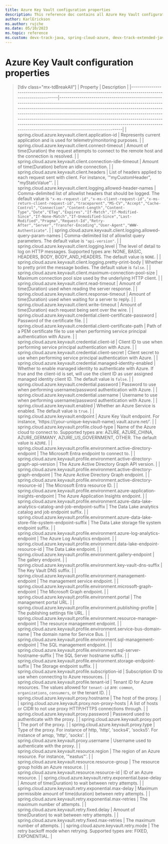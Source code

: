 ```yaml
---
title: Azure Key Vault configuration properties
description: This reference doc contains all Azure Key Vault configuration properties.
author: KarlErickson
ms.author: rujche
ms.date: 05/10/2023
ms.topic: reference
ms.custom: devx-track-java, spring-cloud-azure, devx-track-extended-java
---
```


# Azure Key Vault configuration properties

> [!div class="mx-tdBreakAll"]
> | Property                                                                                                  | Description                                                                                                                                                                                                                                                                                                                                                                                                                                                                   |
> |-----------------------------------------------------------------------------------------------------------|-------------------------------------------------------------------------------------------------------------------------------------------------------------------------------------------------------------------------------------------------------------------------------------------------------------------------------------------------------------------------------------------------------------------------------------------------------------------------------|
> | spring.cloud.azure.keyvault.client.application-id                                                         | Represents current application and is used for telemetry/monitoring purposes.                                                                                                                                                                                                                                                                                                                                                                                                 |
> | spring.cloud.azure.keyvault.client.connect-timeout                                                        | Amount of time(Duration) the request attempts to connect to the remote host and the connection is resolved.                                                                                                                                                                                                                                                                                                                                                                   |
> | spring.cloud.azure.keyvault.client.connection-idle-timeout                                                | Amount of time(Duration) before an idle connection.                                                                                                                                                                                                                                                                                                                                                                                                                           |
> | spring.cloud.azure.keyvault.client.headers                                                                | List of headers applied to each request sent with client. For instance, '"myCustomHeader", "myStaticValue"'.                                                                                                                                                                                                                                                                                                                                                                  |
> | spring.cloud.azure.keyvault.client.logging.allowed-header-names                                           | Comma-delimited list of allowlist headers that should be logged. The default value is `"x-ms-request-id","x-ms-client-request-id","x-ms-return-client-request-id","traceparent","MS-CV","Accept","Cache-Control","Connection","Content-Length","Content-Type","Date","ETag","Expires","If-Match","If-Modified-Since","If-None-Match","If-Unmodified-Since","Last-Modified","Pragma","Request-Id","Retry-After","Server","Transfer-Encoding","User-Agent","WWW-Authenticate"`. |
> | spring.cloud.azure.keyvault.client.logging.allowed-query-param-names                                      | Comma-delimited list of allowlist query parameters. The default value is `"api-version"`.                                                                                                                                                                                                                                                                                                                                                                                     |
> | spring.cloud.azure.keyvault.client.logging.level                                                          | The level of detail to log on HTTP messages. Supported types are: NONE, BASIC, HEADERS, BODY, BODY_AND_HEADERS. The default value is `NONE`.                                                                                                                                                                                                                                                                                                                                  |
> | spring.cloud.azure.keyvault.client.logging.pretty-print-body                                              | Whether to pretty print the message bodies. The default value is `false`.                                                                                                                                                                                                                                                                                                                                                                                                     |
> | spring.cloud.azure.keyvault.client.maximum-connection-pool-size                                           | Maximum connection pool size used by the underlying HTTP client.                                                                                                                                                                                                                                                                                                                                                                                                              |
> | spring.cloud.azure.keyvault.client.read-timeout                                                           | Amount of time(Duration) used when reading the server response.                                                                                                                                                                                                                                                                                                                                                                                                               |
> | spring.cloud.azure.keyvault.client.response-timeout                                                       | Amount of time(Duration) used when waiting for a server to reply.                                                                                                                                                                                                                                                                                                                                                                                                             |
> | spring.cloud.azure.keyvault.client.write-timeout                                                          | Amount of time(Duration) each request being sent over the wire.                                                                                                                                                                                                                                                                                                                                                                                                               |
> | spring.cloud.azure.keyvault.credential.client-certificate-password                                        | Password of the certificate file.                                                                                                                                                                                                                                                                                                                                                                                                                                             |
> | spring.cloud.azure.keyvault.credential.client-certificate-path                                            | Path of a PEM certificate file to use when performing service principal authentication with Azure.                                                                                                                                                                                                                                                                                                                                                                            |
> | spring.cloud.azure.keyvault.credential.client-id                                                          | Client ID to use when performing service principal authentication with Azure.                                                                                                                                                                                                                                                                                                                                                                                                 |
> | spring.cloud.azure.keyvault.credential.client-secret                                                      | Client secret to use when performing service principal authentication with Azure.                                                                                                                                                                                                                                                                                                                                                                                             |
> | spring.cloud.azure.keyvault.credential.managed-identity-enabled                                           | Whether to enable managed identity to authenticate with Azure. If true and the client-id is set, will use the client ID as user assigned managed identity client ID. The default value is `false`.                                                                                                                                                                                                                                                                            |
> | spring.cloud.azure.keyvault.credential.password                                                           | Password to use when performing username/password authentication with Azure.                                                                                                                                                                                                                                                                                                                                                                                                  |
> | spring.cloud.azure.keyvault.credential.username                                                           | Username to use when performing username/password authentication with Azure.                                                                                                                                                                                                                                                                                                                                                                                                  |
> | spring.cloud.azure.keyvault.enabled                                                                       | Whether an Azure Service is enabled. The default value is `true`.                                                                                                                                                                                                                                                                                                                                                                                                             |
> | spring.cloud.azure.keyvault.endpoint                                                                      | Azure Key Vault endpoint. For instance, 'https://{your-unique-keyvault-name}.vault.azure.net/'.                                                                                                                                                                                                                                                                                                                                                                               |
> | spring.cloud.azure.keyvault.profile.cloud-type                                                            | Name of the Azure cloud to connect to. Supported types are: AZURE, AZURE_CHINA, AZURE_GERMANY, AZURE_US_GOVERNMENT, OTHER. The default value is `AZURE`.                                                                                                                                                                                                                                                                                                                      |
> | spring.cloud.azure.keyvault.profile.environment.active-directory-endpoint                                 | The Microsoft Entra endpoint to connect to.                                                                                                                                                                                                                                                                                                                                                                                                                            |
> | spring.cloud.azure.keyvault.profile.environment.active-directory-graph-api-version                        | The Azure Active Directory Graph API version.                                                                                                                                                                                                                                                                                                                                                                                                                                 |
> | spring.cloud.azure.keyvault.profile.environment.active-directory-graph-endpoint                           | The Azure Active Directory Graph endpoint.                                                                                                                                                                                                                                                                                                                                                                                                                                    |
> | spring.cloud.azure.keyvault.profile.environment.active-directory-resource-id                              | The Microsoft Entra resource ID.                                                                                                                                                                                                                                                                                                                                                                                                                                       |
> | spring.cloud.azure.keyvault.profile.environment.azure-application-insights-endpoint                       | The Azure Application Insights endpoint.                                                                                                                                                                                                                                                                                                                                                                                                                                      |
> | spring.cloud.azure.keyvault.profile.environment.azure-data-lake-analytics-catalog-and-job-endpoint-suffix | The Data Lake analytics catalog and job endpoint suffix.                                                                                                                                                                                                                                                                                                                                                                                                                      |
> | spring.cloud.azure.keyvault.profile.environment.azure-data-lake-store-file-system-endpoint-suffix         | The Data Lake storage file system endpoint suffix.                                                                                                                                                                                                                                                                                                                                                                                                                            |
> | spring.cloud.azure.keyvault.profile.environment.azure-log-analytics-endpoint                              | The Azure Log Analytics endpoint.                                                                                                                                                                                                                                                                                                                                                                                                                                             |
> | spring.cloud.azure.keyvault.profile.environment.data-lake-endpoint-resource-id                            | The Data Lake endpoint.                                                                                                                                                                                                                                                                                                                                                                                                                                                       |
> | spring.cloud.azure.keyvault.profile.environment.gallery-endpoint                                          | The gallery endpoint.                                                                                                                                                                                                                                                                                                                                                                                                                                                         |
> | spring.cloud.azure.keyvault.profile.environment.key-vault-dns-suffix                                      | The Key Vault DNS suffix.                                                                                                                                                                                                                                                                                                                                                                                                                                                     |
> | spring.cloud.azure.keyvault.profile.environment.management-endpoint                                       | The management service endpoint.                                                                                                                                                                                                                                                                                                                                                                                                                                              |
> | spring.cloud.azure.keyvault.profile.environment.microsoft-graph-endpoint                                  | The Microsoft Graph endpoint.                                                                                                                                                                                                                                                                                                                                                                                                                                                 |
> | spring.cloud.azure.keyvault.profile.environment.portal                                                    | The management portal URL.                                                                                                                                                                                                                                                                                                                                                                                                                                                    |
> | spring.cloud.azure.keyvault.profile.environment.publishing-profile                                        | The publishing settings file URL.                                                                                                                                                                                                                                                                                                                                                                                                                                             |
> | spring.cloud.azure.keyvault.profile.environment.resource-manager-endpoint                                 | The resource management endpoint.                                                                                                                                                                                                                                                                                                                                                                                                                                             |
> | spring.cloud.azure.keyvault.profile.environment.service-bus-domain-name                                   | The domain name for Service Bus.                                                                                                                                                                                                                                                                                                                                                                                                                                              |
> | spring.cloud.azure.keyvault.profile.environment.sql-management-endpoint                                   | The SQL management endpoint.                                                                                                                                                                                                                                                                                                                                                                                                                                                  |
> | spring.cloud.azure.keyvault.profile.environment.sql-server-hostname-suffix                                | The SQL Server hostname suffix.                                                                                                                                                                                                                                                                                                                                                                                                                                               |
> | spring.cloud.azure.keyvault.profile.environment.storage-endpoint-suffix                                   | The Storage endpoint suffix.                                                                                                                                                                                                                                                                                                                                                                                                                                                  |
> | spring.cloud.azure.keyvault.profile.subscription-id                                                       | Subscription ID to use when connecting to Azure resources.                                                                                                                                                                                                                                                                                                                                                                                                                    |
> | spring.cloud.azure.keyvault.profile.tenant-id                                                             | Tenant ID for Azure resources. The values allowed for `tenant-id` are: `common`, `organizations`, `consumers`, or the tenant ID.                                                                                                                                                                                                                                                                                                                                                                                                                    |
> | spring.cloud.azure.keyvault.proxy.hostname                                                                | The host of the proxy.                                                                                                                                                                                                                                                                                                                                                                                                                                                        |
> | spring.cloud.azure.keyvault.proxy.non-proxy-hosts                                                         | A list of hosts or CIDR to not use proxy HTTP/HTTPS connections through.                                                                                                                                                                                                                                                                                                                                                                                                      |
> | spring.cloud.azure.keyvault.proxy.password                                                                | Password used to authenticate with the proxy.                                                                                                                                                                                                                                                                                                                                                                                                                                 |
> | spring.cloud.azure.keyvault.proxy.port                                                                    | The port of the proxy.                                                                                                                                                                                                                                                                                                                                                                                                                                                        |
> | spring.cloud.azure.keyvault.proxy.type                                                                    | Type of the proxy. For instance of http, 'http', 'socks4', 'socks5'. For instance of amqp, 'http', 'socks'.                                                                                                                                                                                                                                                                                                                                                                   |
> | spring.cloud.azure.keyvault.proxy.username                                                                | Username used to authenticate with the proxy.                                                                                                                                                                                                                                                                                                                                                                                                                                 |
> | spring.cloud.azure.keyvault.resource.region                                                               | The region of an Azure resource. For instance, '"eastus"'.                                                                                                                                                                                                                                                                                                                                                                                                                    |
> | spring.cloud.azure.keyvault.resource.resource-group                                                       | The resource group holds an Azure resource.                                                                                                                                                                                                                                                                                                                                                                                                                                   |
> | spring.cloud.azure.keyvault.resource.resource-id                                                          | ID of an Azure resource.                                                                                                                                                                                                                                                                                                                                                                                                                                                      |
> | spring.cloud.azure.keyvault.retry.exponential.base-delay                                                  | Amount of time(Duration) to wait between retry attempts.                                                                                                                                                                                                                                                                                                                                                                                                                      |
> | spring.cloud.azure.keyvault.retry.exponential.max-delay                                                   | Maximum permissible amount of time(duration) between retry attempts.                                                                                                                                                                                                                                                                                                                                                                                                          |
> | spring.cloud.azure.keyvault.retry.exponential.max-retries                                                 | The maximum number of attempts.                                                                                                                                                                                                                                                                                                                                                                                                                                               |
> | spring.cloud.azure.keyvault.retry.fixed.delay                                                             | Amount of time(Duration) to wait between retry attempts.                                                                                                                                                                                                                                                                                                                                                                                                                      |
> | spring.cloud.azure.keyvault.retry.fixed.max-retries                                                       | The maximum number of attempts.                                                                                                                                                                                                                                                                                                                                                                                                                                               |
> | spring.cloud.azure.keyvault.retry.mode                                                                    | The retry backoff mode when retrying. Supported types are: FIXED, EXPONENTIAL.                                                                                                                                                                                                                                                                                                                                                                                                |
